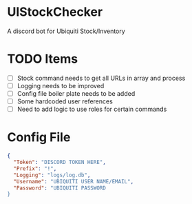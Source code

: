 # UIStockChecker
 A discord bot for Ubiquiti Stock/Inventory

# TODO Items
- [ ] Stock command needs to get all URLs in array and process
- [ ] Logging needs to be improved
- [ ] Config file boiler plate needs to be added
- [ ] Some hardcoded user references
- [ ] Need to add logic to use roles for certain commands

# Config File
```json
{
  "Token": "DISCORD TOKEN HERE",
  "Prefix": "!",
  "Logging": "logs/log.db",
  "Username": "UBIQUITI USER NAME/EMAIL",
  "Password": "UBIQUITI PASSWORD
}
```
